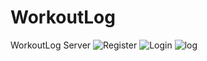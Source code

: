 # WorkoutLog
WorkoutLog Server
![Register](https://user-images.githubusercontent.com/73602167/106173296-c339d000-6161-11eb-94d8-987cdd7d85cd.png)
![Login](https://user-images.githubusercontent.com/73602167/106206908-e333b880-618e-11eb-87de-aef1a1ea3081.png)
![log](https://user-images.githubusercontent.com/73602167/106206923-e75fd600-618e-11eb-8782-ffc3589b762f.png)

